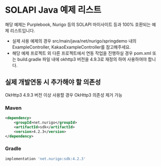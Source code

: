 # SOLAPI Java 예제 리스트

해당 예제는 Purplebook, Nurigo 등의 SOLAPI 마이사이트 등과 100% 호환되는 예제 리스트입니다.  

* 실제 사용 예제의 경우 src/main/java/net/nurigo/springdemo 내의 ExampleController, KakaoExampleController를 참고해주세요.
* 해당 예제 프로젝트 외 다른 프로젝트에서 연동 작업을 진행하실 경우 pom.xml 또는 build.gradle 파일 내에 okhttp3 버전을 4.9.3로 재정의 하여 사용하여야 합니다.

## 실제 개발연동 시 추가해야 할 의존성  

OkHttp3 4.9.3 버전 이상 사용할 경우 OkHttp3 의존성 제거 가능  

### Maven
```xml
<dependency>
    <groupId>net.nurigo</groupId>
    <artifactId>sdk</artifactId>
    <version>4.2.3</version>
</dependency>
```

### Gradle
```groovy
implementation 'net.nurigo:sdk:4.2.3'
```
